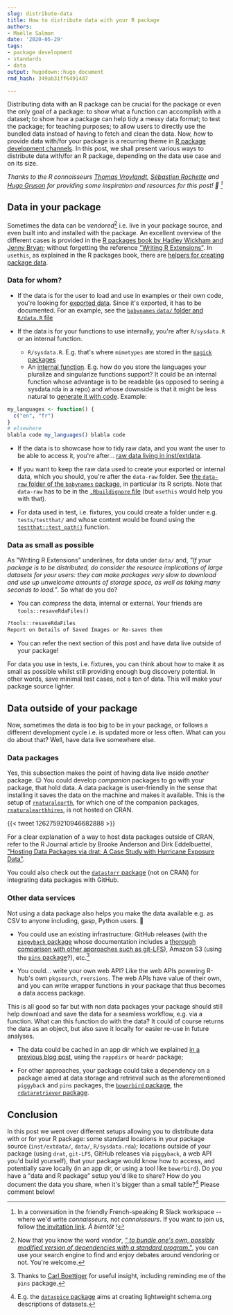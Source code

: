 ```yaml
---
slug: distribute-data
title: How to distribute data with your R package
authors: 
- Maëlle Salmon
date: '2020-05-29'
tags:
- package development
- standards
- data
output: hugodown::hugo_document
rmd_hash: 349ab31ff64914d7

---
```





Distributing data with an R package can be crucial for the package or even the only goal of a package:
to show what a function can accomplish with a dataset; to show how a package can help tidy a messy data format; to test the package; for teaching purposes; to allow users to directly use the bundled data instead of having to fetch and clean the data.
Now, _how_ to provide data with/for your package is a recurring theme in [R package development channels](/2019/04/11/r-package-devel/).
In this post, we shall present various ways to distribute data with/for an R package, depending on the data use case and on its size.

_Thanks to the R connoisseurs [Thomas Vroylandt](https://tvroylandt.netlify.app/), [Sébastien Rochette](https://statnmap.com/) and [Hugo Gruson](https://www.normalesup.org/~hgruson/) for providing some inspiration and resources for this post! :pray: [^grrr]_

## Data in your package

Sometimes the data can be *vendored*[^vendor] i.e. live in your package source, and even built into and installed with the package.
An excellent overview of the different cases is provided in the [R packages book by Hadley Wickham and Jenny Bryan](https://r-pkgs.org/data.html); without forgetting the reference ["Writing R Extensions"](https://cran.r-project.org/doc/manuals/r-release/R-exts.html#Data-in-packages).
In `usethis`, as explained in the R packages book, there are [helpers for creating package data](https://usethis.r-lib.org/reference/use_data.html).

### Data for whom?

* If the data is for the user to load and use in examples or their own code, you're looking for [exported data](https://r-pkgs.org/data.html#data-data).
Since it's exported, it has to be documented. 
For an example, see the [`babynames` `data/` folder and `R/data.R` file](https://github.com/hadley/babynames/)

* If the data is for your functions to use internally, you're after `R/sysdata.R` or an internal function.

    * `R/sysdata.R`. E.g. that's where `mimetypes` are stored in the [`magick` packages](https://github.com/ropensci/magick/blob/c116b2b8505f491db72a139b61cd543b7a2ce873/tools/mimetypes.R)
    * An [internal function](/2019/12/12/internal-functions/). E.g. how do you store the languages your pluralize and singularize functions support? It could be an internal function whose advantage is to be readable (as opposed to seeing a sysdata.rda in a repo) and whose downside is that it might be less natural to [generate it with code](/2020/02/10/code-generation/). Example:

```r
my_languages <- function() {
  c("en", "fr")
}
# elsewhere
blabla code my_languages() blabla code
```

* If the data is to showcase how to tidy raw data, and you want the user to be able to access it, you're after... [raw data living in inst/extdata](https://r-pkgs.org/data.html#data-extdata).

* If you want to keep the raw data used to create your exported or internal data, which you should, you're after the `data-raw` folder.
See [the `data-raw` folder of the `babynames` package](https://github.com/hadley/babynames/tree/master/data-raw), in particular its R scripts.
Note that `data-raw` has to be in the [`.Rbuildignore` file](/2020/05/20/rbuildignore/) (but `usethis` would help you with that).

* For data used in test, i.e. fixtures, you could create a folder under e.g. `tests/testthat/` and whose content would be found using the [`testthat::test_path()`](https://testthat.r-lib.org/reference/test_path.html) function.

### Data as small as possible

As "Writing R Extensions" underlines, for data under `data/` and, _"If your package is to be distributed, do consider the resource implications of large datasets for your users: they can make packages very slow to download and use up unwelcome amounts of storage space, as well as taking many seconds to load."_.
So what do you do?

* You can _compress_ the data, internal or external. Your friends are `tools::resaveRdaFiles()`

```r 
?tools::resaveRdaFiles
Report on Details of Saved Images or Re-saves them
```

* You can refer the next section of this post and have data live outside of your package!

For data you use in tests, i.e. fixtures, you can think about how to make it as small as possible whilst still providing enough bug discovery potential.
In other words, save minimal test cases, not a ton of data.
This will make your package source lighter.

## Data outside of your package

Now, sometimes the data is too big to be in your package, or follows a different development cycle i.e. is updated more or less often.
What can you do about that?
Well, have data live somewhere else.

### Data packages

Yes, this subsection makes the point of having data live inside _another_ package.  :expressionless:
You could develop _companion_ packages to go with your package, that hold data.
A data package is user-friendly in the sense that installing it saves the data on the machine and makes it available.
This is the setup of [`rnaturalearth`](https://github.com/ropensci/rnaturalearth), for which one of the companion packages, [`rnaturalearthhires`](https://github.com/ropensci/rnaturalearthhires), is not hosted on CRAN.


{{< tweet 1262759210946682888 >}}

For a clear explanation of a way to host data packages outside of CRAN, refer to the R Journal article by Brooke Anderson and Dirk Eddelbuettel, ["Hosting Data Packages via drat: A Case Study with Hurricane Exposure Data"](https://journal.r-project.org/archive/2017/RJ-2017-026/index.html).

You could also check out the [`datastorr` package](https://docs.ropensci.org/datastorr/) (not on CRAN) for integrating data packages with GitHub.

### Other data services

Not using a data package also helps you make the data available e.g. as CSV to anyone including, gasp, Python users. :snake:

* You could use an existing infrastructure: GitHub releases (with the [`piggyback` package](https://docs.ropensci.org/piggyback/) whose documentation includes a [thorough comparison with other approaches such as git-LFS](https://docs.ropensci.org/piggyback/articles/alternatives.html)), Amazon S3 (using the [`pins` package](http://pins.rstudio.com/)?), etc.[^cb]

* You could... write your own web API? Like the web APIs powering R-hub's own `pkgsearch`, `rversions`. The web APIs have value of their own, and you can write wrapper functions in your package that thus becomes a data access package.

This is all good so far but with non data packages your package should still help download and save the data for a seamless workflow, e.g. via a function.
What can this function do with the data?
It could of course returns the data as an object, but also save it locally for easier re-use in future analyses.

* The data could be cached in an app dir which we explained [in a previous blog post](/2020/03/12/user-preferences/), using the `rappdirs` or `hoardr` package;

* For other approaches, your package could take a dependency on a package aimed at data storage and retrieval such as the aforementioned `piggyback` and `pins` packages, the [`bowerbird` package](https://docs.ropensci.org/bowerbird/), the [`rdataretriever` package](https://docs.ropensci.org/rdataretriever/).

## Conclusion

In this post we went over different setups allowing you to distribute data with or for your R package: some standard locations in your package source (`inst/extdata/`, `data/`, `R/sysdata.rda`); locations outside of your package (using `drat`, `git-LFS`, GitHub releases via `piggyback`, a web API you'd build yourself), that your package would know how to access, and potentially save locally (in an app dir, or using a tool like `bowerbird`).
Do _you_ have a "data and R package" setup you'd like to share?
How do you document the data you share, when it's bigger than a small table?[^dataspice]
Please comment below!

[^grrr]: In a conversation in the friendly French-speaking R Slack workspace -- where we'd write _connaisseurs_, not _connoisseurs_. If you want to join us, follow [the invitation link](https://github.com/frrrenchies/frrrenchies#cat-chat-et-discussions-instantan%C3%A9es-cat). _À bientôt !_
[^vendor]: Now that you know the word *vendor*, [_" to bundle one's own, possibly modified version of dependencies with a standard program."_](https://www.wordhippo.com/what-is/the-verb-for/vendor.html), you can use your search engine to find and enjoy debates around vendoring or not. You're welcome.
[^dataspice]: E.g. the [`dataspice` package](https://github.com/ropenscilabs/dataspice) aims at creating lightweight schema.org descriptions of datasets.
[^cb]: Thanks to [Carl Boettiger](https://www.carlboettiger.info/) for useful insight, including reminding me of the `pins` package.
